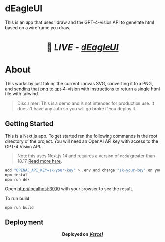 # dEagleUI

This is an app that uses tldraw and the GPT-4-vision API to generate html based on a wireframe you draw.
# <p align='center'> 🔗 _LIVE_ - [_**dEagleUI**_](https://deagleui.vercel.app/)</p>

# About

This works by just taking the current canvas SVG, converting it to a PNG, and sending that png to gpt-4-vision with instructions to return a single html file with tailwind.

> Disclaimer: This is a demo and is not intended for production use. It doesn't have any auth so you will go broke if you deploy it.

## Getting Started

This is a Next.js app. To get started run the following commands in the root directory of the project. You will need an OpenAI API key with access to the GPT-4 Vision API.

> Note this uses Next.js 14 and requires a version of `node` greater than 18.17. [Read more here](https://nextjs.org/docs/pages/building-your-application/upgrading/version-14).

```bash
add "OPENAI_API_KEY=sk-your-key" > .env and change "sk-your-key" on your own API keys
npm install
npm run dev
```
Open [http://localhost:3000](http://localhost:3000) with your browser to see the result.

To run build
```
npm run build
```

## Deployment
**<p align='center'> Deployed on [_**Vercel**_](https://vercel.app/)</p>**
